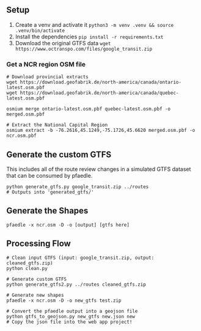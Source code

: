 ## Setup

1. Create a venv and activate it `python3 -m venv .venv && source .venv/bin/activate`
2. Install the dependencies `pip install -r requirements.txt`
3. Download the original GTFS data `wget https://www.octranspo.com/files/google_transit.zip`

### Get a NCR region OSM file

```shell
# Download provincial extracts
wget https://download.geofabrik.de/north-america/canada/ontario-latest.osm.pbf
wget https://download.geofabrik.de/north-america/canada/quebec-latest.osm.pbf

osmium merge ontario-latest.osm.pbf quebec-latest.osm.pbf -o merged.osm.pbf

# Extract the National Capital Region
osmium extract -b -76.2616,45.1249,-75.1726,45.6620 merged.osm.pbf -o ncr.osm.pbf
```

## Generate the custom GTFS

This includes all of the route review changes in a simulated GTFS dataset that can be consumed by pfaedle.

```shell
python generate_gtfs.py google_transit.zip ../routes
# Outputs into 'generated_gtfs/'
```

## Generate the Shapes

```shell
pfaedle -x ncr.osm -D -o [output] [gtfs here]
```

## Processing Flow

```shell
# Clean input GTFS (input: google_transit.zip, output: cleaned_gtfs.zip)
python clean.py

# Generate custom GTFS
python generate_gtfs2.py ../routes cleaned_gtfs.zip

# Generate new shapes
pfaedle -x ncr.osm -D -o new_gtfs test.zip

# Convert the pfaedle output into a geojson file
python gtfs_to_geojson.py new_gtfs new.json new
# Copy the json file into the web app project!
```